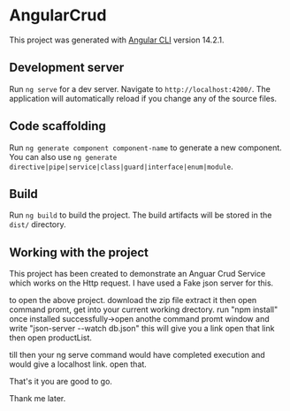 # AngularCrud

This project was generated with [Angular CLI](https://github.com/angular/angular-cli) version 14.2.1.

## Development server

Run `ng serve` for a dev server. Navigate to `http://localhost:4200/`. The application will automatically reload if you change any of the source files.

## Code scaffolding

Run `ng generate component component-name` to generate a new component. You can also use `ng generate directive|pipe|service|class|guard|interface|enum|module`.

## Build

Run `ng build` to build the project. The build artifacts will be stored in the `dist/` directory.

## Working with the project
This project has been created to demonstrate an Anguar Crud Service which works on the Http request. 
I have used a Fake json server for this.

to open the above project.
download the zip file
extract it then open command promt, get into your current working drectory.
run "npm install"
once installed successfully->open anothe command promt window and write "json-server --watch db.json"
this will give you a link open that link then open productList.

till then your ng serve command would have completed execution and would give a localhost link. open that.

That's it you are good to go.

Thank me later.
